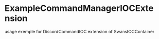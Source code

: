 # ExampleCommandManagerIOCExtension
usage exemple for DiscordCommandIOC extension of SwansIOCContainer
